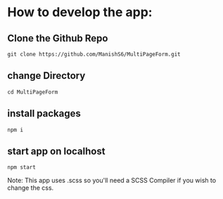# How to develop the app:

## Clone the Github Repo
```
git clone https://github.com/ManishS6/MultiPageForm.git
```
## change Directory
```
cd MultiPageForm
```
## install packages
```
npm i
```
## start app on localhost
```
npm start
```

Note: This app uses .scss so you'll need a SCSS Compiler if you wish to change the css.